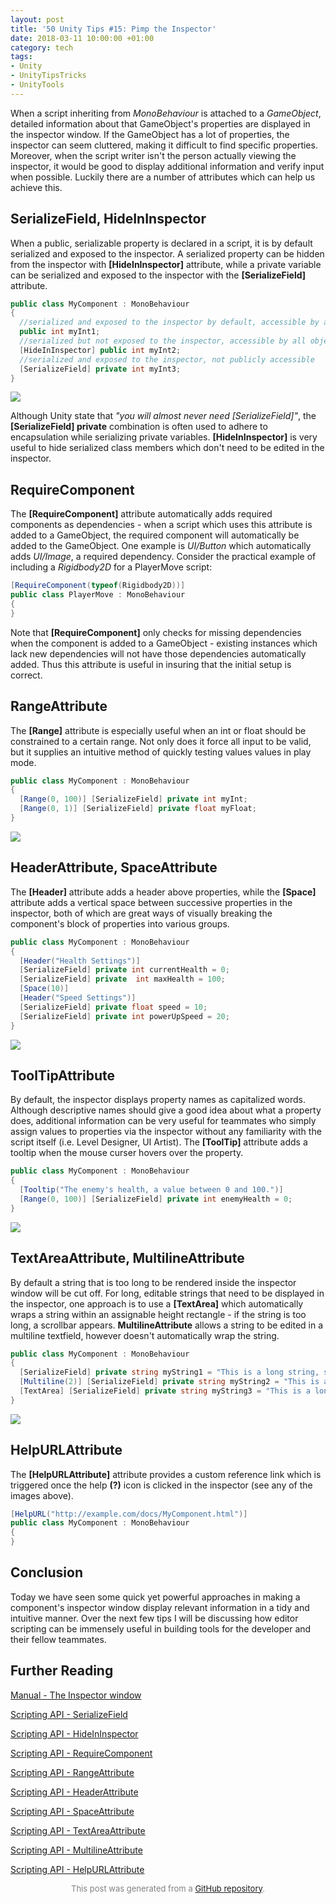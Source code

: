 ```yaml
---
layout: post
title: '50 Unity Tips #15: Pimp the Inspector'
date: 2018-03-11 10:00:00 +01:00
category: tech
tags:
- Unity
- UnityTipsTricks
- UnityTools
---
```


When a script inheriting from *MonoBehaviour* is attached to a *GameObject*, detailed information about that GameObject's properties are displayed in the inspector window. If the GameObject has a lot of properties, the inspector can seem cluttered, making it difficult to find specific properties. Moreover, when the script writer isn't the person actually viewing the inspector, it would be good to display additional information and verify input when possible. Luckily there are a number of attributes which can help us achieve this.

## SerializeField, HideInInspector

When a public, serializable property is declared in a script, it is by default serialized and exposed to the inspector. A serialized property can be hidden from the inspector with **[HideInInspector]** attribute, while a private variable can be serialized and exposed to the inspector with the **[SerializeField]** attribute.

```C#
public class MyComponent : MonoBehaviour
{
  //serialized and exposed to the inspector by default, accessible by all objects with a reference of this instance
  public int myInt1;
  //serialized but not exposed to the inspector, accessible by all objects with a reference of this instance
  [HideInInspector] public int myInt2;
  //serialized and exposed to the inspector, not publicly accessible
  [SerializeField] private int myInt3;
}
```

![](https://raw.githubusercontent.com/defuncart/50-unity-tips/master/%2315-PimpTheInspector/images/pimpTheInspector1.png)

Although Unity state that *"you will almost never need [SerializeField]"*, the **[SerializeField] private** combination is often used to adhere to encapsulation while serializing private variables. **[HideInInspector]** is very useful to hide serialized class members which don't need to be edited in the inspector.

## RequireComponent

The **[RequireComponent]** attribute automatically adds required components as dependencies - when a script which uses this attribute is added to a GameObject, the required component will automatically be added to the GameObject. One example is *UI/Button* which automatically adds *UI/Image*, a required dependency. Consider the practical example of including a *Rigidbody2D* for a PlayerMove script:

```C#
[RequireComponent(typeof(Rigidbody2D))]
public class PlayerMove : MonoBehaviour
{
}
```

Note that **[RequireComponent]** only checks for missing dependencies when the component is added to a GameObject - existing instances which lack new dependencies will not have those dependencies automatically added. Thus this attribute is useful in insuring that the initial setup is correct.

## RangeAttribute

The **[Range]** attribute is especially useful when an int or float should be constrained to a certain range. Not only does it force all input to be valid, but it supplies an intuitive method of quickly testing values values in play mode.

```C#
public class MyComponent : MonoBehaviour
{
  [Range(0, 100)] [SerializeField] private int myInt;
  [Range(0, 1)] [SerializeField] private float myFloat;
}
```

![](https://raw.githubusercontent.com/defuncart/50-unity-tips/master/%2315-PimpTheInspector/images/pimpTheInspector2.png)

## HeaderAttribute, SpaceAttribute

The **[Header]** attribute adds a header above properties, while the **[Space]** attribute adds a vertical space between successive properties in the inspector, both of which are great ways of visually breaking the component's block of properties into various groups.

```C#
public class MyComponent : MonoBehaviour
{
  [Header("Health Settings")]
  [SerializeField] private int currentHealth = 0;
  [SerializeField] private  int maxHealth = 100;
  [Space(10)]
  [Header("Speed Settings")]
  [SerializeField] private float speed = 10;
  [SerializeField] private int powerUpSpeed = 20;
}
```

![](https://raw.githubusercontent.com/defuncart/50-unity-tips/master/%2315-PimpTheInspector/images/pimpTheInspector3.png)

## ToolTipAttribute

By default, the inspector displays property names as capitalized words. Although descriptive names should give a good idea about what a property does, additional information can be very useful for teammates who simply assign values to properties via the inspector without any familiarity with the script itself (i.e. Level Designer, UI Artist). The **[ToolTip]** attribute adds a tooltip when the mouse curser hovers over the property.

```C#
public class MyComponent : MonoBehaviour
{
  [Tooltip("The enemy's health, a value between 0 and 100.")]
  [Range(0, 100)] [SerializeField] private int enemyHealth = 0;
}
```

![](https://raw.githubusercontent.com/defuncart/50-unity-tips/master/%2315-PimpTheInspector/images/pimpTheInspector4.png)

## TextAreaAttribute, MultilineAttribute

By default a string that is too long to be rendered inside the inspector window will be cut off. For long, editable strings that need to be displayed in the inspector, one approach is to use a **[TextArea]** which automatically wraps a string within an assignable height rectangle - if the string is too long, a scrollbar appears. **MultilineAttribute** allows a string to be edited in a multiline textfield, however doesn't automatically wrap the string.

```C#
public class MyComponent : MonoBehaviour
{
  [SerializeField] private string myString1 = "This is a long string, so long that it cannot fit within the inspector window.";
  [Multiline(2)] [SerializeField] private string myString2 = "This is a long string with the multiline attribute that still doesn't fit inside the inspector.";
  [TextArea] [SerializeField] private string myString3 = "This is a long string that is placed within a TextArea.";
}
```

![](https://raw.githubusercontent.com/defuncart/50-unity-tips/master/%2315-PimpTheInspector/images/pimpTheInspector5.png)

## HelpURLAttribute

The **[HelpURLAttribute]** attribute provides a custom reference link which is triggered once the help **(?)** icon is clicked in the inspector (see any of the images above).

```C#
[HelpURL("http://example.com/docs/MyComponent.html")]
public class MyComponent : MonoBehaviour
{
}
```

## Conclusion

Today we have seen some quick yet powerful approaches in making a component's inspector window display relevant information in a tidy and intuitive manner. Over the next few tips I will be discussing how editor scripting can be immensely useful in building tools for the developer and their fellow teammates.

## Further Reading

[Manual - The Inspector window](https://docs.unity3d.com/Manual/UsingTheInspector.html)

[Scripting API - SerializeField](https://docs.unity3d.com/ScriptReference/SerializeField.html)

[Scripting API - HideInInspector](https://docs.unity3d.com/ScriptReference/HideInInspector.html)

[Scripting API - RequireComponent](https://docs.unity3d.com/ScriptReference/RequireComponent.html)

[Scripting API - RangeAttribute](https://docs.unity3d.com/ScriptReference/RangeAttribute.html)

[Scripting API - HeaderAttribute](https://docs.unity3d.com/ScriptReference/HeaderAttribute.html)

[Scripting API - SpaceAttribute](https://docs.unity3d.com/ScriptReference/SpaceAttribute.html)

[Scripting API - TextAreaAttribute](https://docs.unity3d.com/ScriptReference/TextAreaAttribute.html)

[Scripting API - MultilineAttribute](https://docs.unity3d.com/ScriptReference/MultilineAttribute.html)

[Scripting API - HelpURLAttribute](https://docs.unity3d.com/ScriptReference/HelpURLAttribute.html)


<p align="center"><font size="-1" color="#828282">This post was generated from a <a href="https://github.com/defuncart/50-unity-tips/tree/master/%2315-PimpTheInspector">GitHub repository</a>.</font></p>

